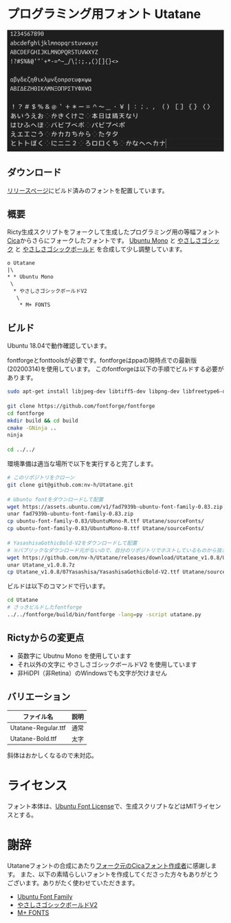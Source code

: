 # プログラミング用フォント Utatane

![on Windows](screenshots/ss1.png)

## ダウンロード

[リリースページ](https://github.com/nv-h/Utatane/releases/latest)にビルド済みのフォントを配置しています。

## 概要

Ricty生成スクリプトをフォークして生成したプログラミング用の等幅フォント[Cica](https://github.com/miiton/Cica)からさらにフォークしたフォントです。
[Ubuntu Mono](http://font.ubuntu.com/) と
[やさしさゴシック](http://www.fontna.com/blog/379/) と [やさしさゴシックボールド](http://www.fontna.com/blog/736/) を合成して少し調整しています。

```
o Utatane
|\
* * Ubuntu Mono
 \
  * やさしさゴシックボールドV2
   \
    * M+ FONTS
```

## ビルド

Ubuntu 18.04で動作確認しています。

fontforgeとfonttoolsが必要です。fontforgeはppaの現時点での最新版(20200314)を使用しています。
このfontforgeは以下の手順でビルドする必要があります。

```sh
sudo apt-get install libjpeg-dev libtiff5-dev libpng-dev libfreetype6-dev libgif-dev libgtk-3-dev libxml2-dev libpango1.0-dev libcairo2-dev libspiro-dev libuninameslist-dev python3-dev ninja-build cmake build-essential

git clone https://github.com/fontforge/fontforge
cd fontforge
mkdir build && cd build
cmake -GNinja ..
ninja

cd ../../
```

環境準備は適当な場所で以下を実行すると完了します。

```sh
# このリポジトリをクローン
git clone git@github.com:nv-h/Utatane.git

# Ubuntu fontをダウンロードして配置
wget https://assets.ubuntu.com/v1/fad7939b-ubuntu-font-family-0.83.zip
unar fad7939b-ubuntu-font-family-0.83.zip
cp ubuntu-font-family-0.83/UbuntuMono-R.ttf Utatane/sourceFonts/
cp ubuntu-font-family-0.83/UbuntuMono-B.ttf Utatane/sourceFonts/

# YasashisaGothicBold-V2をダウンロードして配置
# ※パブリックなダウンロード元がないので、自分のリポジトリでホストしているものから抜き出し
wget https://github.com/nv-h/Utatane/releases/download/Utatane_v1.0.8/Utatane_v1.0.8.7z
unar Utatane_v1.0.8.7z
cp Utatane_v1.0.8/07Yasashisa/YasashisaGothicBold-V2.ttf Utatane/sourceFonts/
```

ビルドは以下のコマンドで行います。

```sh
cd Utatane
# さっきビルドしたfontforge
../../fontforge/build/bin/fontforge -lang=py -script utatane.py
```

## Rictyからの変更点

* 英数字に Ubutnu Mono を使用しています
* それ以外の文字に やさしさゴシックボールドV2 を使用しています
* 非HiDPI（非Retina）のWindowsでも文字が欠けません


## バリエーション

| ファイル名                  | 説明     |
| ----                        | ----     |
| Utatane-Regular.ttf         | 通常     |
| Utatane-Bold.ttf            | 太字     |

斜体はおかしくなるので未対応。

# ライセンス

フォント本体は、[Ubuntu Font License](https://ubuntu.com/legal/font-licence)で、生成スクリプトなどはMITライセンスとする。


# 謝辞

Utataneフォントの合成にあたり[フォーク元のCicaフォント作成者](https://github.com/miiton)に感謝します。
また、以下の素晴らしいフォントを作成してくださった方々もありがとうございます。ありがたく使わせていただきます。

- [Ubuntu Font Family](http://font.ubuntu.com/)
- [やさしさゴシックボールドV2](https://booth.pm/ja/items/1833993)
- [M+ FONTS](https://mplus-fonts.osdn.jp/)
